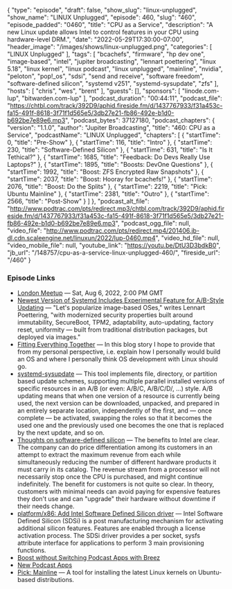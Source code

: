 {
  "type": "episode",
  "draft": false,
  "show_slug": "linux-unplugged",
  "show_name": "LINUX Unplugged",
  "episode": 460,
  "slug": "460",
  "episode_padded": "0460",
  "title": "CPU as a Service",
  "description": "A new Linux update allows Intel to control features in your CPU using hardware-level DRM.",
  "date": "2022-05-29T17:30:00-07:00",
  "header_image": "/images/shows/linux-unplugged.png",
  "categories": [
    "LINUX Unplugged"
  ],
  "tags": [
    "bcachefs",
    "firmware",
    "hp dev one",
    "image-based",
    "intel",
    "jupiter broadcasting",
    "lennart poettering",
    "linux 5.18",
    "linux kernel",
    "linux podcast",
    "linux unplugged",
    "mainline",
    "nvidia",
    "peloton",
    "pop!_os",
    "sdsi",
    "send and receive",
    "software freedom",
    "software-defined silicon",
    "systemd v251",
    "systemd-sysupdate",
    "zfs"
  ],
  "hosts": [
    "chris",
    "wes",
    "brent"
  ],
  "guests": [],
  "sponsors": [
    "linode.com-lup",
    "bitwarden.com-lup"
  ],
  "podcast_duration": "00:44:11",
  "podcast_file": "https://chtbl.com/track/392D9/aphid.fireside.fm/d/1437767933/f31a453c-fa15-491f-8618-3f71f1d565e5/3db27e21-fb86-492e-b1d0-b692be7e89e6.mp3",
  "podcast_bytes": 37127180,
  "podcast_chapters": {
    "version": "1.1.0",
    "author": "Jupiter Broadcasting",
    "title": "460: CPU as a Service",
    "podcastName": "LINUX Unplugged",
    "chapters": [
      {
        "startTime": 0,
        "title": "Pre-Show"
      },
      {
        "startTime": 116,
        "title": "Intro"
      },
      {
        "startTime": 230,
        "title": "Software-Defined Silicon"
      },
      {
        "startTime": 631,
        "title": "Is It Tethical?"
      },
      {
        "startTime": 1685,
        "title": "Feedback: Do Devs Really Use Laptops?"
      },
      {
        "startTime": 1895,
        "title": "Boosts: DevOne Questions"
      },
      {
        "startTime": 1992,
        "title": "Boost: ZFS Encrypted Raw Snapshots"
      },
      {
        "startTime": 2037,
        "title": "Boost: Hooray for bcachefs!"
      },
      {
        "startTime": 2076,
        "title": "Boost: Do the Splits"
      },
      {
        "startTime": 2219,
        "title": "Pick: Ubuntu Mainline"
      },
      {
        "startTime": 2381,
        "title": "Outro"
      },
      {
        "startTime": 2566,
        "title": "Post-Show"
      }
    ]
  },
  "podcast_alt_file": "http://www.podtrac.com/pts/redirect.mp3/chtbl.com/track/392D9/aphid.fireside.fm/d/1437767933/f31a453c-fa15-491f-8618-3f71f1d565e5/3db27e21-fb86-492e-b1d0-b692be7e89e6.mp3",
  "podcast_ogg_file": null,
  "video_file": "http://www.podtrac.com/pts/redirect.mp4/201406.jb-dl.cdn.scaleengine.net/linuxun/2022/lup-0460.mp4",
  "video_hd_file": null,
  "video_mobile_file": null,
  "youtube_link": "https://youtu.be/DtU3D3bdkB0",
  "jb_url": "/148757/cpu-as-a-service-linux-unplugged-460/",
  "fireside_url": "/460"
}


### Episode Links

  * [London Meetup](https://www.meetup.com/jupiterbroadcasting/events/286056077/ "London Meetup") — Sat, Aug 6, 2022, 2:00 PM GMT
  * [Newest Version of Systemd Includes Experimental Feature for A/B-Style Updating](https://linux.slashdot.org/story/22/05/28/194237/newest-version-of-systemd-includes-experimental-feature-for-ab-style-updating "Newest Version of Systemd Includes Experimental Feature for A/B-Style Updating") — "Let's popularize image-based OSes," writes Lennart Poettering, "with modernized security properties built around immutability, SecureBoot, TPM2, adaptability, auto-updating, factory reset, uniformity — built from traditional distribution packages, but deployed via images."
  * [Fitting Everything Together](https://0pointer.net/blog/fitting-everything-together.html "Fitting Everything Together") — In this blog story I hope to provide that from my personal perspective, i.e. explain how I personally would build an OS and where I personally think OS development with Linux should go.
  * [systemd-sysupdate](https://www.freedesktop.org/software/systemd/man/systemd-sysupdate.html "systemd-sysupdate") — This tool implements file, directory, or partition based update schemes, supporting multiple parallel installed versions of specific resources in an A/B (or even: A/B/C, A/B/C/D/, …) style. A/B updating means that when one version of a resource is currently being used, the next version can be downloaded, unpacked, and prepared in an entirely separate location, independently of the first, and — once complete — be activated, swapping the roles so that it becomes the used one and the previously used one becomes the one that is replaced by the next update, and so on.
  * [Thoughts on software-defined silicon](https://lwn.net/Articles/884876/ "Thoughts on software-defined silicon") — The benefits to Intel are clear. The company can do price differentiation among its customers in an attempt to extract the maximum revenue from each while simultaneously reducing the number of different hardware products it must carry in its catalog. The revenue stream from a processor will not necessarily stop once the CPU is purchased, and might continue indefinitely. The benefit for customers is not quite so clear. In theory, customers with minimal needs can avoid paying for expensive features they don't use and can "upgrade" their hardware without downtime if their needs change.
  * [platform/x86: Add Intel Software Defined Silicon driver](https://lwn.net/ml/linux-kernel/f55e606a-c107-cb00-a866-669e46cccb4d@redhat.com/ "platform/x86: Add Intel Software Defined Silicon driver") — Intel Software Defined Silicon (SDSi) is a post manufacturing mechanism for activating additional silicon features. Features are enabled through a license activation process. The SDSi driver provides a per socket, sysfs attribute interface for applications to perform 3 main provisioning functions.
  * [Boost without Switching Podcast Apps with Breez](https://breez.technology/ "Boost without Switching Podcast Apps with Breez")
  * [New Podcast Apps](https://podcastindex.org/apps?appTypes=app&elements=Chapters%2CValue "New Podcast Apps")
  * [Pick: Mainline](https://github.com/bkw777/mainline "Pick: Mainline") — A tool for installing the latest Linux kernels on Ubuntu-based distributions.


